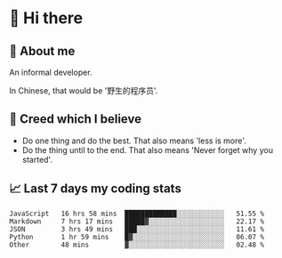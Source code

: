 # 👋 Hi there

## :speech_balloon: About me

An informal developer.

In Chinese, that would be '野生的程序员'.

## :see_no_evil: Creed which I believe

- Do one thing and do the best. That also means 'less is more'.
- Do the thing until to the end. That also means 'Never forget why you started'.

## :chart_with_upwards_trend: Last 7 days my coding stats

<!--START_SECTION:waka-->
```text
JavaScript   16 hrs 58 mins  █████████████░░░░░░░░░░░░   51.55 % 
Markdown     7 hrs 17 mins   █████▓░░░░░░░░░░░░░░░░░░░   22.17 % 
JSON         3 hrs 49 mins   ███░░░░░░░░░░░░░░░░░░░░░░   11.61 % 
Python       1 hr 59 mins    █▓░░░░░░░░░░░░░░░░░░░░░░░   06.07 % 
Other        48 mins         ▓░░░░░░░░░░░░░░░░░░░░░░░░   02.48 % 
```
<!--END_SECTION:waka-->
